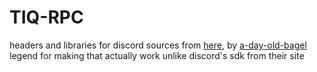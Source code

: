 # TIQ-RPC

headers and libraries for discord sources from [here](https://github.com/a-day-old-bagel/discordCppSdk/tree/master), by [a-day-old-bagel](https://github.com/a-day-old-bagel) legend for making that actually work unlike discord's sdk from their site
